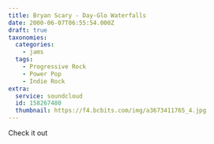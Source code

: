 ```yaml
---
title: Bryan Scary - Day-Glo Waterfalls
date: 2000-06-07T06:55:54.000Z
draft: true
taxonomies:
  categories:
    - jams
  tags:
    - Progressive Rock
    - Power Pop
    - Indie Rock
extra:
  service: soundcloud
  id: 158267480
  thumbnail: https://f4.bcbits.com/img/a3673411765_4.jpg
---
```


Check it out
